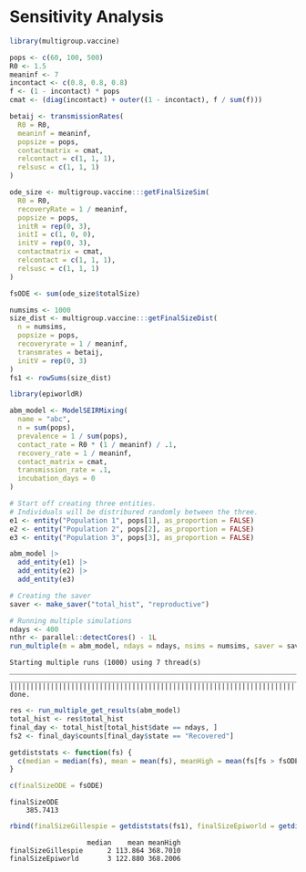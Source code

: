 # Sensitivity Analysis


``` r
library(multigroup.vaccine)

pops <- c(60, 100, 500)
R0 <- 1.5
meaninf <- 7
incontact <- c(0.8, 0.8, 0.8)
f <- (1 - incontact) * pops
cmat <- (diag(incontact) + outer((1 - incontact), f / sum(f)))

betaij <- transmissionRates(
  R0 = R0,
  meaninf = meaninf,
  popsize = pops,
  contactmatrix = cmat,
  relcontact = c(1, 1, 1),
  relsusc = c(1, 1, 1)
)

ode_size <- multigroup.vaccine:::getFinalSizeSim(
  R0 = R0,
  recoveryRate = 1 / meaninf,
  popsize = pops,
  initR = rep(0, 3),
  initI = c(1, 0, 0),
  initV = rep(0, 3),
  contactmatrix = cmat,
  relcontact = c(1, 1, 1),
  relsusc = c(1, 1, 1)
)

fsODE <- sum(ode_size$totalSize)
```

``` r
numsims <- 1000
size_dist <- multigroup.vaccine:::getFinalSizeDist(
  n = numsims,
  popsize = pops,
  recoveryrate = 1 / meaninf,
  transmrates = betaij,
  initV = rep(0, 3)
)
fs1 <- rowSums(size_dist)
```

``` r
library(epiworldR)

abm_model <- ModelSEIRMixing(
  name = "abc",
  n = sum(pops),
  prevalence = 1 / sum(pops),
  contact_rate = R0 * (1 / meaninf) / .1,
  recovery_rate = 1 / meaninf,
  contact_matrix = cmat,
  transmission_rate = .1,
  incubation_days = 0
)

# Start off creating three entities.
# Individuals will be distribured randomly between the three.
e1 <- entity("Population 1", pops[1], as_proportion = FALSE)
e2 <- entity("Population 2", pops[2], as_proportion = FALSE)
e3 <- entity("Population 3", pops[3], as_proportion = FALSE)

abm_model |>
  add_entity(e1) |>
  add_entity(e2) |>
  add_entity(e3)

# Creating the saver
saver <- make_saver("total_hist", "reproductive")

# Running multiple simulations
ndays <- 400
nthr <- parallel::detectCores() - 1L
run_multiple(m = abm_model, ndays = ndays, nsims = numsims, saver = saver, nthreads = nthr)
```

    Starting multiple runs (1000) using 7 thread(s)
    _________________________________________________________________________
    _________________________________________________________________________
    ||||||||||||||||||||||||||||||||||||||||||||||||||||||||||||||||||||||||| done.

``` r
res <- run_multiple_get_results(abm_model)
total_hist <- res$total_hist
final_day <- total_hist[total_hist$date == ndays, ]
fs2 <- final_day$counts[final_day$state == "Recovered"]

getdiststats <- function(fs) {
  c(median = median(fs), mean = mean(fs), meanHigh = mean(fs[fs > fsODE / 2]))
}

c(finalSizeODE = fsODE)
```

    finalSizeODE 
        385.7413 

``` r
rbind(finalSizeGillespie = getdiststats(fs1), finalSizeEpiworld = getdiststats(fs2))
```

                       median    mean meanHigh
    finalSizeGillespie      2 113.864 368.7010
    finalSizeEpiworld       3 122.880 368.2006
